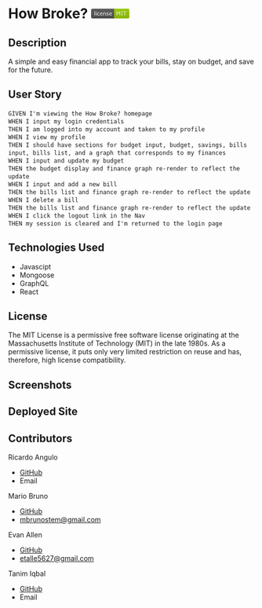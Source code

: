 # How Broke? ![License](./client/public/images/LicenseMIT.png)

## Description
A simple and easy financial app to track your bills, stay on budget, and save for the future.

## User Story
```
GIVEN I'm viewing the How Broke? homepage
WHEN I input my login credentials
THEN I am logged into my account and taken to my profile
WHEN I view my profile
THEN I should have sections for budget input, budget, savings, bills input, bills list, and a graph that corresponds to my finances
WHEN I input and update my budget
THEN the budget display and finance graph re-render to reflect the update
WHEN I input and add a new bill
THEN the bills list and finance graph re-render to reflect the update
WHEN I delete a bill
THEN the bills list and finance graph re-render to reflect the update
WHEN I click the logout link in the Nav
THEN my session is cleared and I'm returned to the login page
```

## Technologies Used
* Javascipt
* Mongoose
* GraphQL
* React

## License
The MIT License is a permissive free software license originating at the Massachusetts Institute of Technology (MIT) in the late 1980s. As a permissive license, it puts only very limited restriction on reuse and has, therefore, high license compatibility.

## Screenshots

## Deployed Site


## Contributors
Ricardo Angulo
* [GitHub](https://github.com/tallerdeldiablo)
* Email

Mario Bruno
* [GitHub](https://github.com/MBrunoStem)
* mbrunostem@gmail.com

Evan Allen
* [GitHub](https://github.com/)
* etalle5627@gmail.com

Tanim Iqbal
* [GitHub](https://github.com/)
* Email